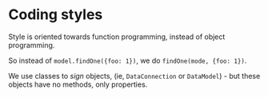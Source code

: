 Coding styles
===

Style is oriented towards function programming, instead of object programming.

So instead of `model.findOne({foo: 1})`, we do `findOne(mode, {foo: 1})`.

We use classes to _sign_ objects, (ie, `DataConnection` or `DataModel`) - but these objects have no methods, only properties.

